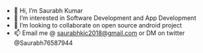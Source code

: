 - 👋 Hi, I’m Saurabh Kumar
- 👀 I’m interested in Software Development and App Development
- 💞️ I’m looking to collaborate on open source android project
- 📫 Email me @ saurabhkic2018@gmail.com or DM on twitter @Saurabh76587944

<!---
Saurabh-7552/Saurabh-7552 is a ✨ special ✨ repository because its `README.md` (this file) appears on your GitHub profile.
You can click the Preview link to take a look at your changes.
--->
